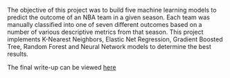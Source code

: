 The objective of this project was to build five machine learning models to predict the outcome of an NBA team in a given season. Each team was manually classified into one of seven different outcomes based on a number of various descriptive metrics from that season. This project implements K-Nearest Neighbors, Elastic Net Regression, Gradient Boosted Tree, Random Forest and Neural Network models to determine the best results. 

The final write-up can be viewed [here](https://nvnlo.github.io/TeamProject/Team-Outcome-Predictor.html)

